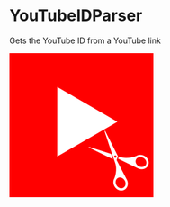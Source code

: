 # YouTubeIDParser
Gets the YouTube ID from a YouTube link

![alt-text](https://github.com/colinkiama/YouTubeIDParser/blob/master/YTIDParserIcon.png)

